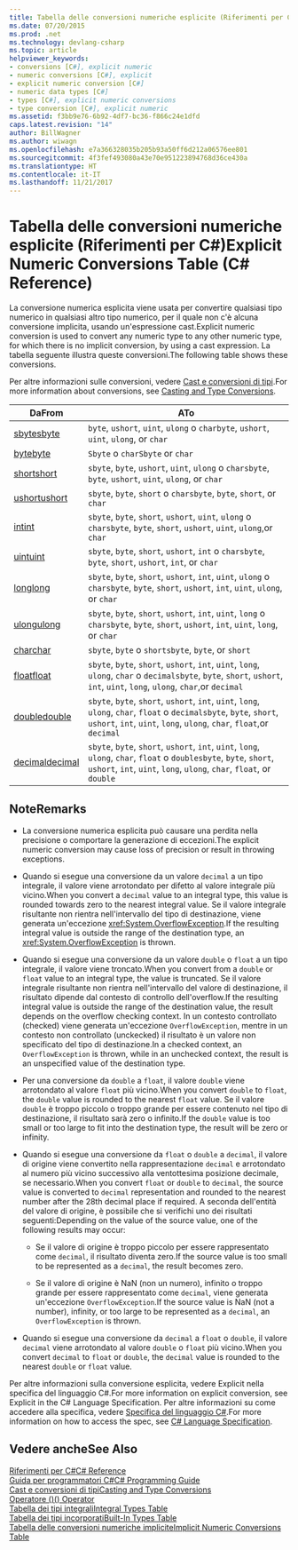 ```yaml
---
title: Tabella delle conversioni numeriche esplicite (Riferimenti per C#)
ms.date: 07/20/2015
ms.prod: .net
ms.technology: devlang-csharp
ms.topic: article
helpviewer_keywords:
- conversions [C#], explicit numeric
- numeric conversions [C#], explicit
- explicit numeric conversion [C#]
- numeric data types [C#]
- types [C#], explicit numeric conversions
- type conversion [C#], explicit numeric
ms.assetid: f3bb9e76-6b92-4df7-bc36-f866c24e1dfd
caps.latest.revision: "14"
author: BillWagner
ms.author: wiwagn
ms.openlocfilehash: e7a366328035b205b93a50ff6d212a06576ee801
ms.sourcegitcommit: 4f3fef493080a43e70e951223894768d36ce430a
ms.translationtype: HT
ms.contentlocale: it-IT
ms.lasthandoff: 11/21/2017
---
```

# <a name="explicit-numeric-conversions-table-c-reference"></a><span data-ttu-id="f21d2-102">Tabella delle conversioni numeriche esplicite (Riferimenti per C#)</span><span class="sxs-lookup"><span data-stu-id="f21d2-102">Explicit Numeric Conversions Table (C# Reference)</span></span>
<span data-ttu-id="f21d2-103">La conversione numerica esplicita viene usata per convertire qualsiasi tipo numerico in qualsiasi altro tipo numerico, per il quale non c'è alcuna conversione implicita, usando un'espressione cast.</span><span class="sxs-lookup"><span data-stu-id="f21d2-103">Explicit numeric conversion is used to convert any numeric type to any other numeric type, for which there is no implicit conversion, by using a cast expression.</span></span> <span data-ttu-id="f21d2-104">La tabella seguente illustra queste conversioni.</span><span class="sxs-lookup"><span data-stu-id="f21d2-104">The following table shows these conversions.</span></span>  
  
 <span data-ttu-id="f21d2-105">Per altre informazioni sulle conversioni, vedere [Cast e conversioni di tipi](../../../csharp/programming-guide/types/casting-and-type-conversions.md).</span><span class="sxs-lookup"><span data-stu-id="f21d2-105">For more information about conversions, see [Casting and Type Conversions](../../../csharp/programming-guide/types/casting-and-type-conversions.md).</span></span>  
  
|<span data-ttu-id="f21d2-106">Da</span><span class="sxs-lookup"><span data-stu-id="f21d2-106">From</span></span>|<span data-ttu-id="f21d2-107">A</span><span class="sxs-lookup"><span data-stu-id="f21d2-107">To</span></span>|  
|----------|--------|  
|[<span data-ttu-id="f21d2-108">sbyte</span><span class="sxs-lookup"><span data-stu-id="f21d2-108">sbyte</span></span>](../../../csharp/language-reference/keywords/sbyte.md)|<span data-ttu-id="f21d2-109">`byte`, `ushort`, `uint`, `ulong` o `char`</span><span class="sxs-lookup"><span data-stu-id="f21d2-109">`byte`, `ushort`, `uint`, `ulong`, or `char`</span></span>|  
|[<span data-ttu-id="f21d2-110">byte</span><span class="sxs-lookup"><span data-stu-id="f21d2-110">byte</span></span>](../../../csharp/language-reference/keywords/byte.md)|<span data-ttu-id="f21d2-111">`Sbyte` o `char`</span><span class="sxs-lookup"><span data-stu-id="f21d2-111">`Sbyte` or `char`</span></span>|  
|[<span data-ttu-id="f21d2-112">short</span><span class="sxs-lookup"><span data-stu-id="f21d2-112">short</span></span>](../../../csharp/language-reference/keywords/short.md)|<span data-ttu-id="f21d2-113">`sbyte`, `byte`, `ushort`, `uint`, `ulong` o `char`</span><span class="sxs-lookup"><span data-stu-id="f21d2-113">`sbyte`, `byte`, `ushort`, `uint`, `ulong`, or `char`</span></span>|  
|[<span data-ttu-id="f21d2-114">ushort</span><span class="sxs-lookup"><span data-stu-id="f21d2-114">ushort</span></span>](../../../csharp/language-reference/keywords/ushort.md)|<span data-ttu-id="f21d2-115">`sbyte`, `byte`, `short` o `char`</span><span class="sxs-lookup"><span data-stu-id="f21d2-115">`sbyte`, `byte`, `short`, or `char`</span></span>|  
|[<span data-ttu-id="f21d2-116">int</span><span class="sxs-lookup"><span data-stu-id="f21d2-116">int</span></span>](../../../csharp/language-reference/keywords/int.md)|<span data-ttu-id="f21d2-117">`sbyte`, `byte`, `short`, `ushort`, `uint`, `ulong` o `char`</span><span class="sxs-lookup"><span data-stu-id="f21d2-117">`sbyte`, `byte`, `short`, `ushort`, `uint`, `ulong`,or `char`</span></span>|  
|[<span data-ttu-id="f21d2-118">uint</span><span class="sxs-lookup"><span data-stu-id="f21d2-118">uint</span></span>](../../../csharp/language-reference/keywords/uint.md)|<span data-ttu-id="f21d2-119">`sbyte`, `byte`, `short`, `ushort`, `int` o `char`</span><span class="sxs-lookup"><span data-stu-id="f21d2-119">`sbyte`, `byte`, `short`, `ushort`, `int`, or `char`</span></span>|  
|[<span data-ttu-id="f21d2-120">long</span><span class="sxs-lookup"><span data-stu-id="f21d2-120">long</span></span>](../../../csharp/language-reference/keywords/long.md)|<span data-ttu-id="f21d2-121">`sbyte`, `byte`, `short`, `ushort`, `int`, `uint`, `ulong` o `char`</span><span class="sxs-lookup"><span data-stu-id="f21d2-121">`sbyte`, `byte`, `short`, `ushort`, `int`, `uint`, `ulong`, or `char`</span></span>|  
|[<span data-ttu-id="f21d2-122">ulong</span><span class="sxs-lookup"><span data-stu-id="f21d2-122">ulong</span></span>](../../../csharp/language-reference/keywords/ulong.md)|<span data-ttu-id="f21d2-123">`sbyte`, `byte`, `short`, `ushort`, `int`, `uint`, `long` o `char`</span><span class="sxs-lookup"><span data-stu-id="f21d2-123">`sbyte`, `byte`, `short`, `ushort`, `int`, `uint`, `long`, or `char`</span></span>|  
|[<span data-ttu-id="f21d2-124">char</span><span class="sxs-lookup"><span data-stu-id="f21d2-124">char</span></span>](../../../csharp/language-reference/keywords/char.md)|<span data-ttu-id="f21d2-125">`sbyte`, `byte` o `short`</span><span class="sxs-lookup"><span data-stu-id="f21d2-125">`sbyte`, `byte`, or `short`</span></span>|  
|[<span data-ttu-id="f21d2-126">float</span><span class="sxs-lookup"><span data-stu-id="f21d2-126">float</span></span>](../../../csharp/language-reference/keywords/float.md)|<span data-ttu-id="f21d2-127">`sbyte`, `byte`, `short`, `ushort`, `int`, `uint`, `long`, `ulong`, `char` o `decimal`</span><span class="sxs-lookup"><span data-stu-id="f21d2-127">`sbyte`, `byte`, `short`, `ushort`, `int`, `uint`, `long`, `ulong`, `char`,or `decimal`</span></span>|  
|[<span data-ttu-id="f21d2-128">double</span><span class="sxs-lookup"><span data-stu-id="f21d2-128">double</span></span>](../../../csharp/language-reference/keywords/double.md)|<span data-ttu-id="f21d2-129">`sbyte`, `byte`, `short`, `ushort`, `int`, `uint`, `long`, `ulong`, `char`, `float` o `decimal`</span><span class="sxs-lookup"><span data-stu-id="f21d2-129">`sbyte`, `byte`, `short`, `ushort`, `int`, `uint`, `long`, `ulong`, `char`, `float`,or `decimal`</span></span>|  
|[<span data-ttu-id="f21d2-130">decimal</span><span class="sxs-lookup"><span data-stu-id="f21d2-130">decimal</span></span>](../../../csharp/language-reference/keywords/decimal.md)|<span data-ttu-id="f21d2-131">`sbyte`, `byte`, `short`, `ushort`, `int`, `uint`, `long`, `ulong`, `char`, `float` o `double`</span><span class="sxs-lookup"><span data-stu-id="f21d2-131">`sbyte`, `byte`, `short`, `ushort`, `int`, `uint`, `long`, `ulong`, `char`, `float`, or `double`</span></span>|  
  
## <a name="remarks"></a><span data-ttu-id="f21d2-132">Note</span><span class="sxs-lookup"><span data-stu-id="f21d2-132">Remarks</span></span>  
  
-   <span data-ttu-id="f21d2-133">La conversione numerica esplicita può causare una perdita nella precisione o comportare la generazione di eccezioni.</span><span class="sxs-lookup"><span data-stu-id="f21d2-133">The explicit numeric conversion may cause loss of precision or result in throwing exceptions.</span></span>  
  
-   <span data-ttu-id="f21d2-134">Quando si esegue una conversione da un valore `decimal` a un tipo integrale, il valore viene arrotondato per difetto al valore integrale più vicino.</span><span class="sxs-lookup"><span data-stu-id="f21d2-134">When you convert a `decimal` value to an integral type, this value is rounded towards zero to the nearest integral value.</span></span> <span data-ttu-id="f21d2-135">Se il valore integrale risultante non rientra nell'intervallo del tipo di destinazione, viene generata un'eccezione <xref:System.OverflowException>.</span><span class="sxs-lookup"><span data-stu-id="f21d2-135">If the resulting integral value is outside the range of the destination type, an <xref:System.OverflowException> is thrown.</span></span>  
  
-   <span data-ttu-id="f21d2-136">Quando si esegue una conversione da un valore `double` o `float` a un tipo integrale, il valore viene troncato.</span><span class="sxs-lookup"><span data-stu-id="f21d2-136">When you convert from a `double` or `float` value to an integral type, the value is truncated.</span></span> <span data-ttu-id="f21d2-137">Se il valore integrale risultante non rientra nell'intervallo del valore di destinazione, il risultato dipende dal contesto di controllo dell'overflow.</span><span class="sxs-lookup"><span data-stu-id="f21d2-137">If the resulting integral value is outside the range of the destination value, the result depends on the overflow checking context.</span></span> <span data-ttu-id="f21d2-138">In un contesto controllato (checked) viene generata un'eccezione `OverflowException`, mentre in un contesto non controllato (unckecked) il risultato è un valore non specificato del tipo di destinazione.</span><span class="sxs-lookup"><span data-stu-id="f21d2-138">In a checked context, an `OverflowException` is thrown, while in an unchecked context, the result is an unspecified value of the destination type.</span></span>  
  
-   <span data-ttu-id="f21d2-139">Per una conversione da `double` a `float`, il valore `double` viene arrotondato al valore `float` più vicino.</span><span class="sxs-lookup"><span data-stu-id="f21d2-139">When you convert `double` to `float`, the `double` value is rounded to the nearest `float` value.</span></span> <span data-ttu-id="f21d2-140">Se il valore `double` è troppo piccolo o troppo grande per essere contenuto nel tipo di destinazione, il risultato sarà zero o infinito.</span><span class="sxs-lookup"><span data-stu-id="f21d2-140">If the `double` value is too small or too large to fit into the destination type, the result will be zero or infinity.</span></span>  
  
-   <span data-ttu-id="f21d2-141">Quando si esegue una conversione da `float` o `double` a `decimal`, il valore di origine viene convertito nella rappresentazione `decimal` e arrotondato al numero più vicino successivo alla ventottesima posizione decimale, se necessario.</span><span class="sxs-lookup"><span data-stu-id="f21d2-141">When you convert `float` or `double` to `decimal`, the source value is converted to `decimal` representation and rounded to the nearest number after the 28th decimal place if required.</span></span> <span data-ttu-id="f21d2-142">A seconda dell'entità del valore di origine, è possibile che si verifichi uno dei risultati seguenti:</span><span class="sxs-lookup"><span data-stu-id="f21d2-142">Depending on the value of the source value, one of the following results may occur:</span></span>  
  
    -   <span data-ttu-id="f21d2-143">Se il valore di origine è troppo piccolo per essere rappresentato come `decimal`, il risultato diventa zero.</span><span class="sxs-lookup"><span data-stu-id="f21d2-143">If the source value is too small to be represented as a `decimal`, the result becomes zero.</span></span>  
  
    -   <span data-ttu-id="f21d2-144">Se il valore di origine è NaN (non un numero), infinito o troppo grande per essere rappresentato come `decimal`, viene generata un'eccezione `OverflowException`.</span><span class="sxs-lookup"><span data-stu-id="f21d2-144">If the source value is NaN (not a number), infinity, or too large to be represented as a `decimal`, an `OverflowException` is thrown.</span></span>  
  
-   <span data-ttu-id="f21d2-145">Quando si esegue una conversione da `decimal` a `float` o `double`, il valore `decimal` viene arrotondato al valore `double` o `float` più vicino.</span><span class="sxs-lookup"><span data-stu-id="f21d2-145">When you convert `decimal` to `float` or `double`, the `decimal` value is rounded to the nearest `double` or `float` value.</span></span>  
  
 <span data-ttu-id="f21d2-146">Per altre informazioni sulla conversione esplicita, vedere Explicit nella specifica del linguaggio C#.</span><span class="sxs-lookup"><span data-stu-id="f21d2-146">For more information on explicit conversion, see Explicit in the C# Language Specification.</span></span> <span data-ttu-id="f21d2-147">Per altre informazioni su come accedere alla specifica, vedere [Specifica del linguaggio C#](../../../csharp/language-reference/language-specification/index.md).</span><span class="sxs-lookup"><span data-stu-id="f21d2-147">For more information on how to access the spec, see [C# Language Specification](../../../csharp/language-reference/language-specification/index.md).</span></span>  
  
## <a name="see-also"></a><span data-ttu-id="f21d2-148">Vedere anche</span><span class="sxs-lookup"><span data-stu-id="f21d2-148">See Also</span></span>  
 [<span data-ttu-id="f21d2-149">Riferimenti per C#</span><span class="sxs-lookup"><span data-stu-id="f21d2-149">C# Reference</span></span>](../../../csharp/language-reference/index.md)  
 [<span data-ttu-id="f21d2-150">Guida per programmatori C#</span><span class="sxs-lookup"><span data-stu-id="f21d2-150">C# Programming Guide</span></span>](../../../csharp/programming-guide/index.md)  
 [<span data-ttu-id="f21d2-151">Cast e conversioni di tipi</span><span class="sxs-lookup"><span data-stu-id="f21d2-151">Casting and Type Conversions</span></span>](../../../csharp/programming-guide/types/casting-and-type-conversions.md)  
 [<span data-ttu-id="f21d2-152">Operatore ()</span><span class="sxs-lookup"><span data-stu-id="f21d2-152">() Operator</span></span>](../../../csharp/language-reference/operators/invocation-operator.md)  
 [<span data-ttu-id="f21d2-153">Tabella dei tipi integrali</span><span class="sxs-lookup"><span data-stu-id="f21d2-153">Integral Types Table</span></span>](../../../csharp/language-reference/keywords/integral-types-table.md)  
 [<span data-ttu-id="f21d2-154">Tabella dei tipi incorporati</span><span class="sxs-lookup"><span data-stu-id="f21d2-154">Built-In Types Table</span></span>](../../../csharp/language-reference/keywords/built-in-types-table.md)  
 [<span data-ttu-id="f21d2-155">Tabella delle conversioni numeriche implicite</span><span class="sxs-lookup"><span data-stu-id="f21d2-155">Implicit Numeric Conversions Table</span></span>](../../../csharp/language-reference/keywords/implicit-numeric-conversions-table.md)
